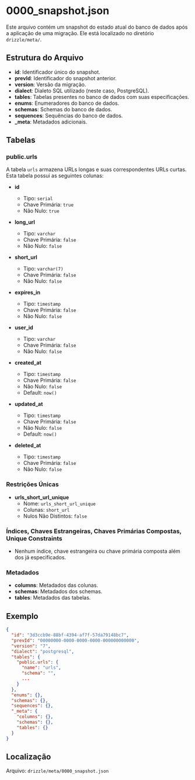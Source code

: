 # 0000_snapshot.json

Este arquivo contém um snapshot do estado atual do banco de dados após a aplicação de uma migração. Ele está localizado no diretório `drizzle/meta/`.

## Estrutura do Arquivo

- **id**: Identificador único do snapshot.
- **prevId**: Identificador do snapshot anterior.
- **version**: Versão da migração.
- **dialect**: Dialeto SQL utilizado (neste caso, PostgreSQL).
- **tables**: Tabelas presentes no banco de dados com suas especificações.
- **enums**: Enumeradores do banco de dados.
- **schemas**: Schemas do banco de dados.
- **sequences**: Sequências do banco de dados.
- **_meta**: Metadados adicionais.

## Tabelas

### public.urls

A tabela `urls` armazena URLs longas e suas correspondentes URLs curtas. Esta tabela possui as seguintes colunas:

- **id** 
  - Tipo: `serial`
  - Chave Primária: `true`
  - Não Nulo: `true`

- **long_url**
  - Tipo: `varchar`
  - Chave Primária: `false`
  - Não Nulo: `false`

- **short_url**
  - Tipo: `varchar(7)`
  - Chave Primária: `false`
  - Não Nulo: `false`

- **expires_in**
  - Tipo: `timestamp`
  - Chave Primária: `false`
  - Não Nulo: `false`

- **user_id**
  - Tipo: `varchar`
  - Chave Primária: `false`
  - Não Nulo: `false`

- **created_at**
  - Tipo: `timestamp`
  - Chave Primária: `false`
  - Não Nulo: `false`
  - Default: `now()`

- **updated_at**
  - Tipo: `timestamp`
  - Chave Primária: `false`
  - Não Nulo: `false`
  - Default: `now()`

- **deleted_at**
  - Tipo: `timestamp`
  - Chave Primária: `false`
  - Não Nulo: `false`

### Restrições Únicas

- **urls_short_url_unique**
  - Nome: `urls_short_url_unique`
  - Colunas: `short_url`
  - Nulos Não Distintos: `false`

### Índices, Chaves Estrangeiras, Chaves Primárias Compostas, Unique Constraints

- Nenhum índice, chave estrangeira ou chave primária composta além dos já especificados.
  
### Metadados

- **columns**: Metadados das colunas.
- **schemas**: Metadados dos schemas.
- **tables**: Metadados das tabelas.

## Exemplo

```json
{
  "id": "3d3ccb9e-88bf-4394-af7f-57da79148bc7",
  "prevId": "00000000-0000-0000-0000-000000000000",
  "version": "7",
  "dialect": "postgresql",
  "tables": {
    "public.urls": {
      "name": "urls",
      "schema": "",
      ...
    }
  },
  "enums": {},
  "schemas": {},
  "sequences": {},
  "_meta": {
    "columns": {},
    "schemas": {},
    "tables": {}
  }
}
```

## Localização

Arquivo: `drizzle/meta/0000_snapshot.json`